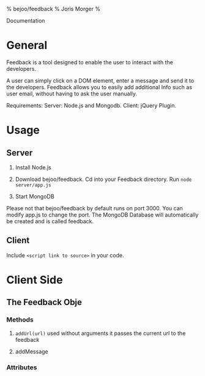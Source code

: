 % bejoo/feedback
% Joris Morger
% 

Documentation

# General

Feedback is a tool designed to enable the user to interact with the
developers.

A user can simply click on a DOM element, enter a message and send it to
the developers. Feedback allows you to easily add additional Info such
as user email, without having to ask the user manually.

Requirements: Server: Node.js and Mongodb. Client: jQuery Plugin.

# Usage

## Server

1.  Install Node.js

2.  Download bejoo/feedback. Cd into your Feedback directory. Run
    `node server/app.js`

3.  Start MongoDB

Please not that bejoo/feedback by default runs on port 3000. You can
modify app.js to change the port. The MongoDB Database will
automatically be created and is called feedback.

## Client

Include `<script link to source>` in your code.

# Client Side

## The Feedback Obje

### Methods

1.  `addUrl(url)` used without arguments it passes the current url to
    the feedback

2.  addMessage

### Attributes
